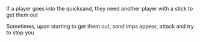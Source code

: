 If a player goes into the quicksand, they need another player with a stick to get them out

Sometimes, upon starting to get them out, sand imps appear, attack and try to stop you

